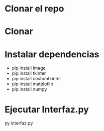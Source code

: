 # Clonar el repo

# Clonar

# Instalar dependencias

- pip install Image
- pip install tkinter
- pip install customtkinter
- pip install matplotlib
- pip install numpy

# Ejecutar Interfaz.py

py interfaz.py
